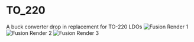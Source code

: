 # TO_220
A buck converter drop in replacement for TO-220 LDOs
![Fusion Render 1](https://github.com/ketszim97/TO_220_Buck/blob/main/Renders/R1.png)
![Fusion Render 2](https://github.com/ketszim97/TO_220_Buck/blob/main/Renders/R2.png)
![Fusion Render 3](https://github.com/ketszim97/TO_220_Buck/blob/main/Renders/R3.png)
